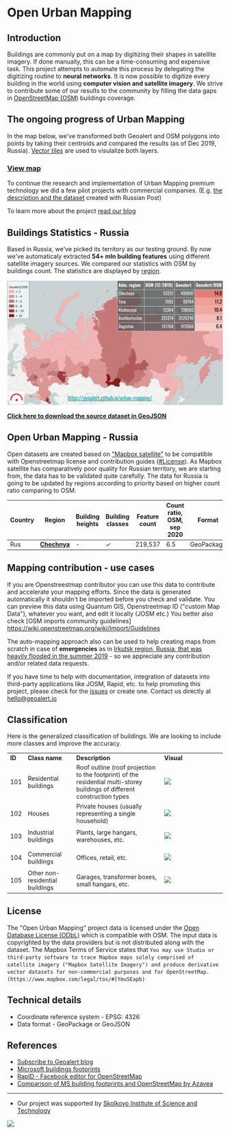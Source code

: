 # Open Urban Mapping

Introduction
------------
Buildings are commonly put on a map by digitizing their shapes in satellite imagery. If done manually, this can be a time-consuming and expensive task. This project attempts to automate this process by delegating the digitizing routine to **neural networks**. It is now possible to digitize every building in the world using **computer vision and satellite imagery**. We strive to contribute some of our results to the community by filling the data gaps in [OpenStreetMap (OSM)](https://www.openstreetmap.org) buildings coverage.      

## The ongoing progress of Urban Mapping

In the map below, we've transformed both Geoalert and OSM polygons into points by taking their centroids and compared the results (as of Dec 2019, Russia). [Vector tiles](https://en.wikipedia.org/wiki/Vector_tiles) are used to visulalize both layers.

### [View map](https://geoalert.github.io/urban-mapping/) 


To continue the research and implementation of Urban Mapping premium teсhnology we did a few pilot projects with commercial companies. (E.g. [the description and the dataset](https://github.com/Geoalert/vidnoe_benchmark) created with Russian Post)

To learn more about the project [read our blog](https://medium.com/geoalert-platform-urban-monitoring/urban-mapping-54-m-buildings-in-russia-10dc942ac2c4)


## Buildings Statistics - Russia

Based in Russia, we've picked its territory as our testing ground. By now we've automaticaly extracted **54+ mln building features** using different satellite imagery sources. We compared our statistics with OSM by buildings count. The statistics are displayed by [region](https://en.wikipedia.org/wiki/Federal_subjects_of_Russia).

![**Building count ratio Geoalert/OSM - Russia, by region**](src/images/comparison_OSM-Geoalert.png)

[**Click here to download the source dataset in GeoJSON**](https://filebrowser.aeronetlab.space/s/INc6jlnQ8UTV6q6)


## Open Urban Mapping - Russia

Open datasets are created based on ["Mapbox satellite"](https://www.mapbox.com/maps/satellite) to be compatible with Openstreetmap license and contribution guides ([#License](#license)).
As Mapbox satellite has comparatively poor quality for Russian territory, we are starting from, the data has to be validated quite carefully. The data for Russia is going to be updated by regions according to priority based on higher count ratio comparing to OSM.

|Country|Region|Building heights| Building classes |Feature count| Count ratio, OSM, sep 2020 | Format|Size (unzipped)|
|-------------|------------|----------|----------|-----------|------------|------------|-------------|
|Rus|[**Chechnya**](https://bit.ly/30voBD4)| - | ✓ | 219,537| 6.5 | GeoPackage | 53Mb |

## Mapping contribution - use cases
If you are Openstreestmap contributor you can use this data to contribute and accelerate your mapping efforts. Since the data is generated automatically it shouldn't be imported before you check and validate. You can preview this data using Quantum GIS, Openstreetmap ID ("custom Map Data"), whatever you want, and edit it locally (JOSM etc.) You better also check [OSM imports community guidelines] https://wiki.openstreetmap.org/wiki/Import/Guidelines

The auto-mapping approach also can be used to help creating maps from scratch in case of **emergencies** as in [Irkutsk region, Russia, that was heavily flooded in the summer 2019](https://geoalert.github.io/Irkutsk-flood/) - so we appreciate any contribution and/or related data requests.

If you have time to help with documentation, integration of datasets into third-party applications like JOSM, Rapid, etc. to help promoting this project, please check for the [issues](https://github.com/Geoalert/urban-mapping/issues) or create one. Contact us directly at [hello@geoalert.io](mailto:hello@geoalert.io)

## Classification
Here is the generalized classification of buildings. We are looking to include more classes and improve the accuracy.

<table>
  <tr>
   <td><strong>ID</strong>
   </td>
   <td><strong>Class name</strong>
   </td>
   <td><strong>Description</strong>
   </td>
   <td width="130px"><strong>Visual</strong>
   </td>
  </tr>

  <tr>
   <td><p style="text-align: right">
101</p>

   </td>
   <td>Residential buildings
   </td>
   <td>Roof outline (roof projection to the footprint) of the residential multi-storey buildings of different construction types
   </td>
   <td><img src="https://aeronetlab.space/img/class_img/101.png"/>
   </td>
  </tr>
 
  <tr>
   <td><p style="text-align: right">
102</p>

   </td>
   <td>Houses
   </td>
   <td>
    Private houses (usually representing a single household)
   </td>
   <td><img src="https://aeronetlab.space/img/class_img/102.png" />
   </td>
  </tr>
 
 <tr>
   <td><p style="text-align: right">
103</p>

   </td>
   <td>Industrial buildings
   </td>
   <td>Plants, large hangars, warehouses, etc.
   </td>
   <td><img src="https://aeronetlab.space/img/class_img/103.png" />
   </td>
  </tr>
  
  
 <tr>
   <td><p style="text-align: right">
104</p>

   </td>
   <td>Commercial buildings
   </td>
   <td>Offices, retail, etc.
   </td>
   <td><img src="https://aeronetlab.space/img/class_img/104.png" />
   </td>
  </tr>

  <tr>
   <td><p style="text-align: right">
105</p>

   </td>
   <td>Other non-residential buildings
   </td>
   <td>Garages, transformer boxes, small hangars, etc.
   </td>
   <td><img src="https://aeronetlab.space/img/class_img/105.jpg" />
   </td>
  </tr>
 </table>

## License
The "Open Urban Mapping" project data is licensed under the [Open Database License (ODbL)](https://opendatacommons.org/licenses/odbl/) which is compatible with OSM.
The input data is copyrighted by the data providers but is not distributed along with the dataset. The Mapbox Terms of Service states that 
```You may use Studio or third-party software to trace Mapbox maps solely comprised of satellite imagery ("Mapbox Satellite Imagery") and produce derivative vector datasets for non-commercial purposes and for OpenStreetMap. (https://www.mapbox.com/legal/tos/#[YmuSEapb)```

## Technical details
* Coordinate reference system - EPSG: 4326
* Data format - GeoPackage or GeoJSON


## References
* [Subscribe to Geoalert blog](https://medium.com/@geoalert)
* [Microsoft buildings footprints](https://github.com/microsoft/USBuildingFootprints)
* [RapID - Facebook editor for OpenStreetMap](https://github.com/facebookincubator/RapiD)
* [Comparison of MS building footprints and OpenStreetMap by Azavea](https://demos.azavea.com/building-footprint-comparison/)
---------------------------
* Our project was supported by [Skolkovo Institute of Science and Technology](https://www.skoltech.ru/en)

<image src="https://cdn.skoltech.ru/img/logo.png" width="190">
